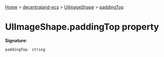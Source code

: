 [Home](./index) &gt; [decentraland-ecs](./decentraland-ecs.md) &gt; [UIImageShape](./decentraland-ecs.uiimageshape.md) &gt; [paddingTop](./decentraland-ecs.uiimageshape.paddingtop.md)

# UIImageShape.paddingTop property


**Signature:**
```javascript
paddingTop: string
```
